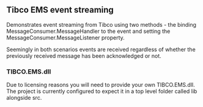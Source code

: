 ## Tibco EMS event streaming

Demonstrates event streaming from Tibco using two methods - the binding MessageConsumer.MessageHandler to the event 
and setting the MessageConsumer.MessageListener property.


Seemingly in both scenarios events are received regardless of whether the previously received message has been acknowledged or not.

### TIBCO.EMS.dll

Due to licensing reasons you will need to provide your own TIBCO.EMS.dll. The project is currently configured to expect it in 
a top level folder called lib alongside src.
